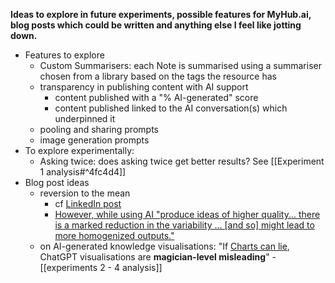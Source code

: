 
**Ideas to explore in future experiments, possible features for MyHub.ai, blog posts which could be written and anything else I feel like jotting down.**

* Features to explore
	* Custom Summarisers: each Note is summarised using a summariser chosen from a library based on the tags the resource has
	* transparency in publishing content with AI support 
		* content published with a "% AI-generated" score
		* content published linked to the AI conversation(s) which underpinned it 
	* pooling and sharing prompts
	* image generation prompts
* To explore experimentally: 
	* Asking twice: does asking twice get better results? See [[Experiment 1 analysis#^4fc4d4]]
* Blog post ideas
	* reversion to the mean 
		* cf [LinkedIn post](https://www.linkedin.com/analytics/post-summary/urn:li:activity:7122652868104314881/)
		* [However, while using AI "produce ideas of higher quality... there is a marked reduction in the variability ... [and so] might lead to more homogenized outputs."](https://myhub.ai/items/navigating-the-jagged-technological-frontier-field-experimental-evidence-of-the-effects-of-ai-on-knowledge-worker-productivity-and-quality)
	* on AI-generated knowledge visualisations: "If [Charts can lie](https://albertocairo.com/), ChatGPT visualisations are **magician-level misleading**" - [[experiments 2 - 4 analysis]]